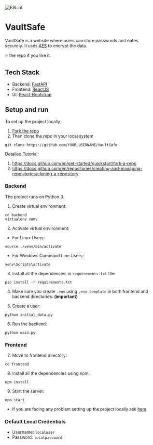 ![ESLint](https://github.com/RohanKaran/VaultSafe/actions/workflows/eslint.yml/badge.svg)

# VaultSafe
VaultSafe is a website where users can store passwords and notes securely. It uses [AES](https://en.wikipedia.org/wiki/Advanced_Encryption_Standard) to encrypt the data. 

⭐ the repo if you like it.

## Tech Stack
- Backend: [FastAPI](https://fastapi.tiangolo.com/)
- Frontend: [ReactJS](https://reactjs.org/docs/getting-started.html)
- UI: [React-Bootstrap](https://react-bootstrap.github.io)

## Setup and run

To set up the project locally 
1. [Fork the repo](https://github.com/RohanKaran/VaultSafe/fork)
2. Then clone the repo in your local system
```
git clone https://github.com/YOUR_USERNAME/VaultSafe
```
Detailed Tutorial:
1. https://docs.github.com/en/get-started/quickstart/fork-a-repo
2. https://docs.github.com/en/repositories/creating-and-managing-repositories/cloning-a-repository

### Backend
The project runs on Python 3.

1. Create virtual environment:
```
cd backend
virtualenv venv
```

2. Activate virtual environment:
- For Linux Users:
```
source ./venv/bin/activate
```
- For Windows Command Line Users:
```
venv\Scripts\activate
```

3. Install all the dependencies in `requirements.txt` file:
```
pip install -r requirements.txt
```

4. Make sure you create `.env` using `.env.template` in both frontend and backend directories. <strong>(important)</strong>

5. Create a user:
```
python initial_data.py
```

6. Run the backend:
```
python main.py
```

### Frontend
7. Move to frontend directory:
```
cd frontend
```

8. Install all the dependencies using npm:
```
npm install
```
9. Start the server:
```
npm start
```

- If you are facing any problem setting up the project locally ask [here](https://github.com/RohanKaran/VaultSafe/discussions/new?category=q-a)

### Default Local Credentials
- Username: `localuser`
- Password: `localpassword`
